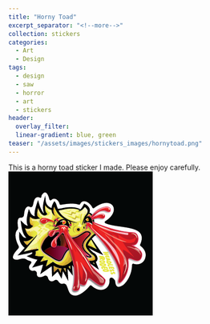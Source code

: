 ```yaml
---
title: "Horny Toad"
excerpt_separator: "<!--more-->"
collection: stickers
categories:
  - Art
  - Design
tags:
  - design
  - saw
  - horror
  - art
  - stickers
header: 
  overlay_filter: 
  linear-gradient: blue, green
teaser: "/assets/images/stickers_images/hornytoad.png"
---
```

This is a horny toad sticker I made. Please enjoy carefully.  
![](../assets/images/stickers_images/hornytoad.png)